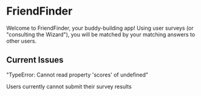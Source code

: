 # FriendFinder

Welcome to FriendFinder, your buddy-building app! Using user surveys (or "consulting the Wizard"), you will be matched by your matching answers to other users.

## Current Issues

"TypeError: Cannot read property 'scores' of undefined"

Users currently cannot submit their survey results